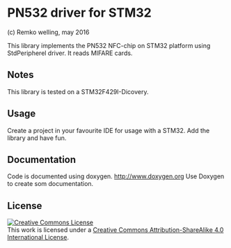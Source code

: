 PN532 driver for STM32
======================
(c) Remko welling, may 2016 

This library implements the PN532 NFC-chip on STM32 platform using StdPeripherel driver.
It reads MIFARE cards.

Notes
-----
This library is tested on a STM32F429I-Dicovery.

Usage
-----
Create a project in your favourite IDE for usage with a STM32. Add the library and have fun.

Documentation
-------------
Code is documented using doxygen. http://www.doxygen.org 
Use Doxygen to create som documentation.

License
-------
<a rel="license" href="http://creativecommons.org/licenses/by-sa/4.0/"><img alt="Creative Commons License" style="border-width:0" src="https://i.creativecommons.org/l/by-sa/4.0/80x15.png" /></a><br />This work is licensed under a <a rel="license" href="http://creativecommons.org/licenses/by-sa/4.0/">Creative Commons Attribution-ShareAlike 4.0 International License</a>.

